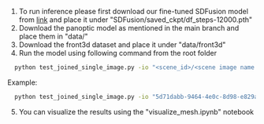 1. To run inference please first download our fine-tuned SDFusion model from [link](https://drive.google.com/file/d/1BLG3sJwKfgB2VOIS1VRGI4Ij6W3DrOYE/view?usp=drive_link) and place it under "SDFusion/saved_ckpt/df_steps-12000.pth"
2. Download the panoptic model as mentioned in the main branch and place them in "data/" 
3. Download the front3d dataset and place it under "data/front3d"
4. Run the model using following command from the root folder
```bash
  python test_joined_single_image.py -io "<scene_id>/<scene image name without filetype ending>" -sf "df_steps-12000"  
```
Example:
```bash
  python test_joined_single_image.py -io "5d71dabb-9464-4e0c-8d98-e829ade827af/rgb_0034" -sf "df_steps-12000"
```
5. You can visualize the results using the "visualize_mesh.ipynb" notebook
